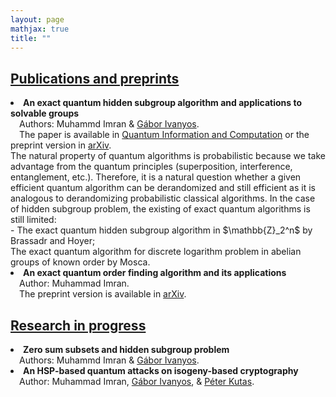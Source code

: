 ```yaml
---
layout: page
mathjax: true
title: ""
---
```

<h2><u>Publications and preprints</u></h2>

<li> <b>An exact quantum hidden subgroup algorithm and applications to solvable groups</b><br>&ensp;&ensp;Authors: Muhammd Imran & <a href="http://old.sztaki.hu/~ivanyos/">Gábor Ivanyos</a>. <br> &ensp;&ensp;The paper is available in <a href="https://doi.org/10.26421/QIC22.9-10-4">Quantum Information and Computation</a> or the preprint version in <a href="https://arxiv.org/pdf/2202.04047.pdf(https://arxiv.org/pdf/2202.04047.pdf)">arXiv</a>. <br> The natural property of quantum algorithms is probabilistic because we take advantage from the quantum principles (superposition, interference, entanglement, etc.). Therefore, it is a natural question whether a given efficient quantum algorithm can be derandomized and still efficient as it is analogous to derandomizing probabilistic classical algorithms. In the case of hidden subgroup problem, the existing of exact quantum algorithms is still limited:<br>- The exact quantum hidden subgroup algorithm in $\mathbb{Z}_2^n$ by Brassadr and Hoyer; <br> The exact quantum algorithm for discrete logarithm problem in abelian groups of known order by Mosca. 
</li>   

<li> <b>An exact quantum order finding algorithm and its applications</b> <br>&ensp;&ensp;Author: Muhammad Imran. <br> &ensp;&ensp;The preprint version is available in <a href="https://arxiv.org/pdf/2202.04047.pdf(https://arxiv.org/pdf/220.04240.pdf)">arXiv</a>.</li> 

<h2><u>Research in progress</u></h2>

<li> <b>Zero sum subsets and hidden subgroup problem</b> <br>&ensp;&ensp;Authors: Muhammd Imran & <a href="http://old.sztaki.hu/~ivanyos/">Gábor Ivanyos</a>.</li>

<li> <b>An HSP-based quantum attacks on isogeny-based cryptography</b> <br>&ensp;&ensp;Author: Muhammad Imran, <a href="http://old.sztaki.hu/~ivanyos/">Gábor Ivanyos</a>, & <a href="https://sites.google.com/view/peterkutas89/main-page?authuser=0">Péter Kutas</a>.</li>
